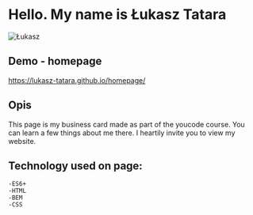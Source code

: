 # Hello. My name is Łukasz Tatara
![Łukasz](https://www.zapisz.net/imagesnew/2021/05/01/055c1395afab26cad288f8495770c95c.jpg)
## Demo - homepage
https://lukasz-tatara.github.io/homepage/
## Opis
This page is my business card made as part of the youcode course. You can learn a few things about me there. I heartily invite you to view my website.

## Technology used on page:
    -ES6+
    -HTML
    -BEM
    -CSS
